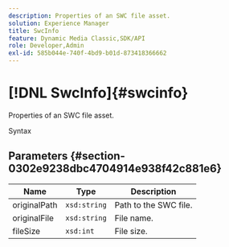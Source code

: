 ```yaml
---
description: Properties of an SWC file asset.
solution: Experience Manager
title: SwcInfo
feature: Dynamic Media Classic,SDK/API
role: Developer,Admin
exl-id: 585b044e-740f-4bd9-b01d-873418366662
---
```

# [!DNL SwcInfo]{#swcinfo}

Properties of an SWC file asset.

 Syntax 

## Parameters {#section-0302e9238dbc4704914e938f42c881e6}

|  Name  | Type  | Description  |
|---|---|---|
|  originalPath  | `xsd:string`  | Path to the SWC file.  |
|  originalFile  | `xsd:string`  | File name.  |
|  fileSize  | `xsd:int`  | File size.  |
